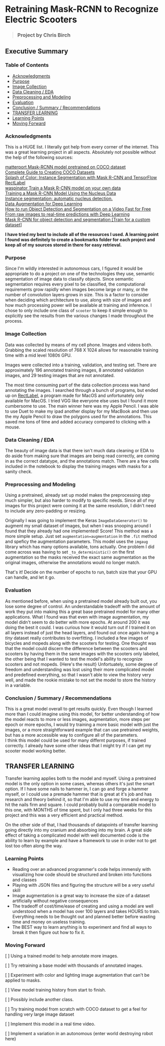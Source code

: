 # Retraining Mask-RCNN to Recognize Electric Scooters

> ### Project by Chris Birch



## Executive Summary



### Table of Contents

- [Acknowledgments](#acknowledgments)
- [Purpose](#purpose)
- [Image Collection](#image-collection)
- [Data Cleaning / EDA](#data-cleaningeda)
- [Preprocessing and Modeling](#preprocessing-and-modeling)
- [Evaluation](#evaluation)
- [Conclusion / Summary / Recommendations](#conclusion-summary-recommendations)
- [TRANSFER LEARNING](#transfer-learning)
- [Learning Points](#learning-points)
- [Moving Forward](#moving-forward)


### Acknowledgments

This is a HUGE list.  I literally got help from every corner of the internet.  This was a great learning project in all aspects.  Absolutely not possible without the help of the following sources:

[matterport Mask-RCNN model pretrained on COCO dataset](https://github.com/matterport/Mask_RCNN)  
[Complete Guide to Creating COCO Datasets](https://www.udemy.com/course/creating-coco-datasets/)  
[Splash of Color: Instance Segmentation with Mask R-CNN and TensorFlow](https://engineering.matterport.com/splash-of-color-instance-segmentation-with-mask-r-cnn-and-tensorflow-7c761e238b46)  
[RectLabel](www.rectlabel.com)  
[waspinator Train a Mask R-CNN model on your own data](https://patrickwasp.com/train-a-mask-r-cnn-model-on-your-own-dataset/)  
[Training a Mask R-CNN Model Using the Nucleus Data](https://medium.com/@umdfirecoml/training-a-mask-r-cnn-model-using-the-nucleus-data-bcb5fdbc0181)  
[Instance segmentation: automatic nucleus detection.](https://towardsdatascience.com/instance-segmentation-automatic-nucleus-detection-a169b3a99477)  
[Data Augmentation for Deep Learning](https://towardsdatascience.com/data-augmentation-for-deep-learning-4fe21d1a4eb9)  
[How to run Object Detection and Segmentation on a Video Fast for Free](https://www.dlology.com/blog/how-to-run-object-detection-and-segmentation-on-video-fast-for-free/)  
[From raw images to real-time predictions with Deep Learning](https://towardsdatascience.com/from-raw-images-to-real-time-predictions-with-deep-learning-ddbbda1be0e4)  
[Mask R-CNN for object detection and segmentation [Train for a custom dataset]](https://stackoverflow.com/questions/49684468/mask-r-cnn-for-object-detection-and-segmentation-train-for-a-custom-dataset?noredirect=1&lq=1)  

**I have tried my best to include all of the resources I used.  A learning point I found was definitely to create a bookmarks folder for each project and keep all of my sources stored in there for easy retrieval.**


### Purpose

Since I'm wildly interested in autonomous cars, I figured it would be appropriate to do a project on one of the technologies they use, semantic segmentation of image data to classify objects.
Since semantic segmentation requires every pixel to be classified, the computational requirements grow rapidly when images become large or many, or the number of convolution layers grows in size.  This is a factor to consider when deciding which architecture to use, along with size of images and how much processing power will be available at training and inference.
I chose to only include one class of `scooter` to keep it simple enough to explicitly see the results from the various changes I made throughout the process.

### Image Collection

Data was collected by means of my cell phone.  Images and videos both.  Grabbing the scaled resolution of 768 X 1024 allows for reasonable training time with a mid level 1080ti GPU.

Images were collected into a training, validation, and testing set.  There are approximately 196 annotated training images, 8 annotated validation images, and 29 testing images that are not annotated.

The most time consuming part of the data collection process was hand annotating the images.  I searched through a bunch of programs, but ended up on [RectLabel](www.rectlabel.com), a program made for MacOS and unfortunately only available for MacOS.  I tried VGG like everyone else uses but I found it more cumbersome to use.  The main winner here was my Apple Pencil.  I was able to use Duet to make my ipad another display for my MacBook and then use the my Apple Pencil to draw the polygons used for the annotations.  This saved me tons of time and added accuracy compared to clicking with a mouse.

### Data Cleaning / EDA

The beauty of image data is that there isn't much data cleaning or EDA to do aside from making sure that images are being read correctly, are coming in as the correct datatype, and the annotations match.
There are a few cells included in the notebook to display the training images with masks for a sanity check.

### Preprocessing and Modeling

Using a pretrained, already set up model makes the preprocessing step much simpler, but also harder to modify to specific needs.  Since all of my images for this project were coming it at the same resolution, I didn't need to include any zero-padding or resizing.

Originally I was going to implement the Keras `ImageDataGenerator()` to augment my small dataset of images, but when I was snooping around I found that they already had one implemented!  Score!  This method was a more simple setup.  Just set `augmentation=augmentation` in the `.fit` method and speficy the augmentation parameters.  This model uses the `imgaug` library which has many options available, tons actually.  One problem I did come across was having to set `_to_deterministic()` on the first augmentation so the masks received the exact same augmentation as the original images, otherwise the annotations would no longer match.

That's it!  Decide on the number of epochs to run, batch size that your GPU can handle, and let it go.

### Evaluation

As mentioned before, when using a pretrained model already built out, you lose some degree of control.  An understandable tradeoff with the amount of work they put into making this a great base pretrained model for many other applications.
What I found was that even with image augmentation, my model didn't seem to do better with more epochs.  At around 200 it was doing the best it could.  I was curious how it would turn out if I trained it on all layers instead of just the head layers, and found out once again having a *tiny* dataset really contributes to overfitting.  I included a few images of bicycles and mopeds along with the scooters for testing.
One thought was that the model could discern the difference between the scooters and scooters by having them in the same images with the scooters only labeled, the other being that I wanted to test the model's ability to recognize scooters and not mopeds.
{Here's the result}
Unfortuately, some degree of freedom and understanding was lost using their more complicated model and predefined everything, so that I wasn't able to view the history very well, and made the rookie mistake to not set the model to store the history in a variable.

### Conclusion / Summary / Recommendations

This is a great model overall to get results quickly.  Even though I learned more than I could imagine using this model, for better understanding of how the model reacts to more or less images, augmentation, more steps per epoch or more epochs, I would try training a more basic model with just the images, or a more straightforward example that can use pretrained weights, but has a more accessible way to configure all of the parameters.  
I think this model could be used for many differnt purposes, if trained correctly.  I already have some other ideas that I might try if I can get my scooter model working better.

## TRANSFER LEARNING

Transfer learning applies both to the model and myself.
Using a pretrained model is the only option in some cases, whereas others it's just the smart option.  If I have some nails to hammer in, I can go and forge a hammer myself, or I could use a premade hammer that is great at it's job and has research and theory behind it, so that I'm able to use my time and energy to hit the nails firm and square.
I could probably build a comparable model to this one, with MONTHS of time spent, but I only had three weeks for this project and this was a very efficient and practical method.

On the other side of that, I had thousands of datapoints of transfer learning going directly into my cranium and absorbing into my brain.  A great side effect of taking a complicated model with well documented code is the ability to learn by example and have a framework to use in order not to get lost too often along the way.

### Learning Points

 - Reading over an advanced programmer's code helps immensly with visualizing how code should be structured and broken into functions and classes
 - Playing with JSON files and figuring the structure will be a very useful skill
 - Image augmentation is a great way to increase the size of a dataset artificially without negative consequences
 - The tradeoff of cost/time/ease of creating and using a model are well understood when a model has over 100 layers and takes HOURS to train.  Everything needs to be thought out and planned better before wasting time and money on useless training.
 - The BEST way to learn anything is to experiment and find all ways to break it then figure out how to fix it.

### Moving Forward

[ ] Using a trained model to help annotate more images. 

[ ] Try retraining a base model with thousands of annotated images.

[ ] Experiment with color and lighting image augmentation that can't be applied to masks.

[ ] View model training history from start to finish.

[ ] Possibly include another class. 

[ ] Try training model from scratch with COCO dataset to get a feel for handling very large image dataset

[ ] Implement this model in a real time video.

[ ] Implement a variation in an autonomous {enter world destroying robot here}




